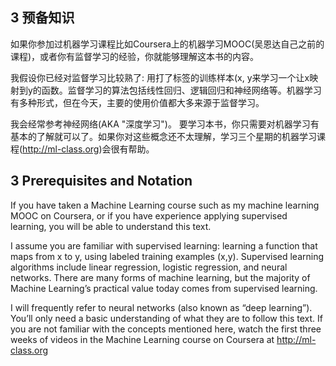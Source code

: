 ## 3 预备知识

如果你参加过机器学习课程比如Coursera上的机器学习MOOC(吴恩达自己之前的课程)，或者你有监督学习的经验，你就能够理解这本书的内容。

我假设你已经对监督学习比较熟了: 用打了标签的训练样本(x, y来学习一个让x映射到y的函数。监督学习的算法包括线性回归、逻辑回归和神经网络等。机器学习有多种形式，但在今天，主要的使用价值都大多来源于监督学习。

我会经常参考神经网络(AKA "深度学习")。 要学习本书，你只需要对机器学习有基本的了解就可以了。如果你对这些概念还不太理解，学习三个星期的机器学习课程(​http://ml-class.org)会很有帮助。

## 3 Prerequisites and Notation
If you have taken a Machine Learning course such as my machine learning MOOC on Coursera, or if you have experience applying supervised learning, you will be able to understand this text.

I assume you are familiar with ​supervised learning​: learning a function that maps from x to y, using labeled training examples (x,y). Supervised learning algorithms include linear regression, logistic regression, and neural networks. There are many forms of machine learning, but the majority of Machine Learning’s practical value today comes from supervised learning.

I will frequently refer to neural networks (also known as “deep learning”). You’ll only need a basic understanding of what they are to follow this text. If you are not familiar with the concepts mentioned here, watch the first three weeks of videos in the Machine Learning course on Coursera at ​http://ml-class.org